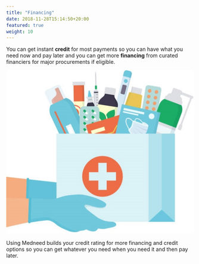 ```yaml
---
title: "Financing"
date: 2018-11-28T15:14:50+20:00 
featured: true
weight: 10
---
```


You can get instant **credit** for most payments so you can have what you need now and pay later and you can get more **financing** from curated financiers for major procurements if eligible.

![Some medicines](/images/illustrations/hand-drugs.jpg)


Using Medneed builds your credit rating for more financing and credit options so you can get whatever you need when you need it and then pay later.




